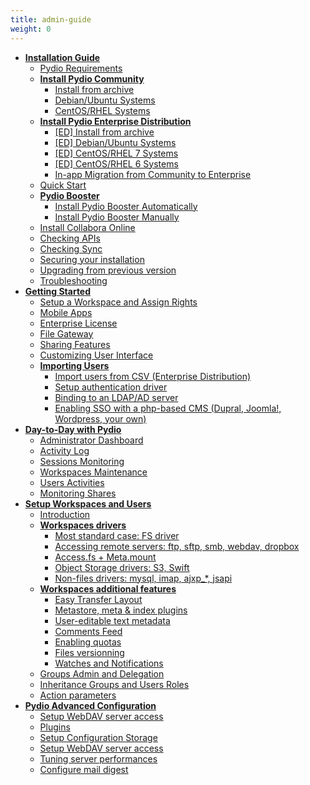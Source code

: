 ```yaml
---
title: admin-guide
weight: 0
---
```



* **[Installation Guide](.././installation-guide/index/)**
  * [Pydio Requirements](../installation-guide/pydio-requirements)
  * **[Install Pydio Community](../installation-guide/install-pydio-community/index/)**
    * [Install from archive](../installation-guide/install-pydio-community/install-from-archive)
    * [Debian/Ubuntu Systems](../installation-guide/install-pydio-community/debian-ubuntu-systems)
    * [CentOS/RHEL Systems](../installation-guide/install-pydio-community/centos-rhel-systems)
  * **[Install Pydio Enterprise Distribution](../installation-guide/install-pydio-enterprise-distribution/index/)**
    * [[ED] Install from archive](../installation-guide/install-pydio-enterprise-distribution/ed-install-from-archive)
    * [[ED] Debian/Ubuntu Systems](../installation-guide/install-pydio-enterprise-distribution/ed-debian-ubuntu-systems)
    * [[ED] CentOS/RHEL 7 Systems](../installation-guide/install-pydio-enterprise-distribution/ed-centos-rhel-7-systems)
    * [[ED] CentOS/RHEL 6 Systems](../installation-guide/install-pydio-enterprise-distribution/ed-centos-rhel-6-systems)
    * [In-app Migration from Community to Enterprise](../installation-guide/install-pydio-enterprise-distribution/in-app-migration-from-community-to-enterprise)
  * [Quick Start](../installation-guide/quick-start)
  * **[Pydio Booster](../installation-guide/pydio-booster/index/)**
    * [Install Pydio Booster Automatically](../installation-guide/pydio-booster/install-pydio-booster-automatically)
    * [Install Pydio Booster Manually](../installation-guide/pydio-booster/install-pydio-booster-manually)
  * [Install Collabora Online](../installation-guide/install-collabora-online)
  * [Checking APIs](../installation-guide/checking-apis)
  * [Checking Sync](../installation-guide/checking-sync)
  * [Securing your installation](../installation-guide/securing-your-installation)
  * [Upgrading from previous version](../installation-guide/upgrading-from-previous-version)
  * [Troubleshooting](../installation-guide/troubleshooting)
* **[Getting Started](.././getting-started/index/)**
  * [Setup a Workspace and Assign Rights](../getting-started/setup-a-workspace-and-assign-rights)
  * [Mobile Apps](../getting-started/mobile-apps)
  * [Enterprise License](../getting-started/enterprise-license)
  * [File Gateway](../getting-started/file-gateway)
  * [Sharing Features](../getting-started/sharing-features)
  * [Customizing User Interface](../getting-started/customizing-user-interface)
  * **[Importing Users](../getting-started/importing-users/index/)**
    * [Import users from CSV (Enterprise Distribution)](../getting-started/importing-users/import-users-from-csv-enterprise-distribution)
    * [Setup authentication driver](../getting-started/importing-users/setup-authentication-driver)
    * [Binding to an LDAP/AD server](../getting-started/importing-users/binding-to-an-ldap-ad-server)
    * [Enabling SSO with a php-based CMS (Dupral, Joomla!, Wordpress, your own)](../getting-started/importing-users/enabling-sso-with-a-php-based-cms-dupral-joomla-wordpress-your-own)
* **[Day-to-Day with Pydio](.././day-to-day-with-pydio/index/)**
  * [Administrator Dashboard](../day-to-day-with-pydio/administrator-dashboard)
  * [Activity Log](../day-to-day-with-pydio/activity-log)
  * [Sessions Monitoring](../day-to-day-with-pydio/sessions-monitoring)
  * [Workspaces Maintenance](../day-to-day-with-pydio/workspaces-maintenance)
  * [Users Activities](../day-to-day-with-pydio/users-activities)
  * [Monitoring Shares](../day-to-day-with-pydio/monitoring-shares)
* **[Setup Workspaces and Users](.././setup-workspaces-and-users/index/)**
  * [Introduction](../setup-workspaces-and-users/introduction)
  * **[Workspaces drivers](../setup-workspaces-and-users/workspaces-drivers/index/)**
    * [Most standard case: FS driver](../setup-workspaces-and-users/workspaces-drivers/most-standard-case-fs-driver)
    * [Accessing remote servers: ftp, sftp, smb, webdav, dropbox](../setup-workspaces-and-users/workspaces-drivers/accessing-remote-servers-ftp-sftp-smb-webdav-dropbox)
    * [Access.fs + Meta.mount](../setup-workspaces-and-users/workspaces-drivers/access-fs-meta-mount)
    * [Object Storage drivers: S3, Swift](../setup-workspaces-and-users/workspaces-drivers/object-storage-drivers-s3-swift)
    * [Non-files drivers: mysql, imap, ajxp_*, jsapi](../setup-workspaces-and-users/workspaces-drivers/non-files-drivers-mysql-imap-ajxp-jsapi)
  * **[Workspaces additional features](../setup-workspaces-and-users/workspaces-additional-features/index/)**
    * [Easy Transfer Layout](../setup-workspaces-and-users/workspaces-additional-features/easy-transfer-layout)
    * [Metastore, meta & index plugins](../setup-workspaces-and-users/workspaces-additional-features/metastore-meta-index-plugins)
    * [User-editable text metadata](../setup-workspaces-and-users/workspaces-additional-features/user-editable-text-metadata)
    * [Comments Feed](../setup-workspaces-and-users/workspaces-additional-features/comments-feed)
    * [Enabling quotas](../setup-workspaces-and-users/workspaces-additional-features/enabling-quotas)
    * [Files versionning](../setup-workspaces-and-users/workspaces-additional-features/files-versionning)
    * [Watches and Notifications](../setup-workspaces-and-users/workspaces-additional-features/watches-and-notifications)
  * [Groups Admin and Delegation](../setup-workspaces-and-users/groups-admin-and-delegation)
  * [Inheritance Groups and Users Roles](../setup-workspaces-and-users/inheritance-groups-and-users-roles)
  * [Action parameters](../setup-workspaces-and-users/action-parameters)
* **[Pydio Advanced Configuration](.././pydio-advanced-configuration/index/)**
  * [Setup WebDAV server access](../pydio-advanced-configuration/setup-webdav-server-access)
  * [Plugins](../pydio-advanced-configuration/plugins)
  * [Setup Configuration Storage](../pydio-advanced-configuration/setup-configuration-storage)
  * [Setup WebDAV server access](../pydio-advanced-configuration/setup-webdav-server-access)
  * [Tuning server performances](../pydio-advanced-configuration/tuning-server-performances)
  * [Configure mail digest](../pydio-advanced-configuration/configure-mail-digest)
